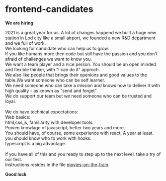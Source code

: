 # frontend-candidates

**We are hiring**

2021 is a great year for us. A lot of changes happend we built a huge new station in Lod city like a small airport, we founded a new R&D department and we full of work.<br />
We looking for candidate who can help us to grow.<br />
If you like humans more then code but still have the passion and you don't afraid of challenges we want to know you.<br />
We want a team player and a nice person. You should be an open minded and flexible thinker, with "I can do it" approch.<br />
We also like people that brings their openions and good values to the table.We want someone who can be self learner.<br />
We need someone who can take a mission and knows how to deliver it with high quality - as known as "send and forget".<br />
We do support our team but we need someone who can be trusted and loyal.<br />
<br />
We do have technical expectations:<br />
Web basics:<br />
html,css,js, familiarity with developer tools.<br />
Proven knowlage of javascript, better two years and more.<br />
You should have, of course, some experience with react, A year at least. you should know who to work with hooks.<br />
typescript is a big advantage.<br />
<br />
if you have all of this and you ready to step up to the next level, take a try of our test.<br />
Instructions resides in the file [movies-on-the-train](https://github.com/rail-il/frontend-candidates/blob/master/movies-on-the-train).

**Good luck**
